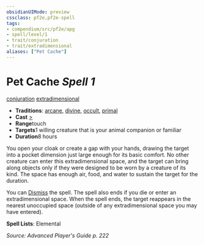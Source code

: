 ```yaml
---
obsidianUIMode: preview
cssclass: pf2e,pf2e-spell
tags:
- compendium/src/pf2e/apg
- spell/level/1
- trait/conjuration
- trait/extradimensional
aliases: ["Pet Cache"]
---
```

# Pet Cache *Spell 1*   
[conjuration](../../Rules/traits/conjuration.md)  [extradimensional](../../Rules/traits/extradimensional.md)  

- **Traditions**: [arcane](../../Rules/traits/arcane.md), [divine](../../Rules/traits/divine.md), [occult](../../Rules/traits/occult.md), [primal](../../Rules/traits/primal.md)
- **Cast** [>](../../Rules/core-rulebook/chapter-9-playing-the-game.md#Actions "Single Action") 
- **Range**touch
- **Targets**1 willing creature that is your animal companion or familiar
- **Duration**8 hours

You open your cloak or create a gap with your hands, drawing the target into a pocket dimension just large enough for its basic comfort. No other creature can enter this extradimensional space, and the target can bring along objects only if they were designed to be worn by a creature of its kind. The space has enough air, food, and water to sustain the target for the duration.

You can [Dismiss](../../Rules/actions/dismiss.md) the spell. The spell also ends if you die or enter an extradimensional space. When the spell ends, the target reappears in the nearest unoccupied space (outside of any extradimensional space you may have entered).

**Spell Lists**: Elemental

*Source: Advanced Player's Guide p. 222*